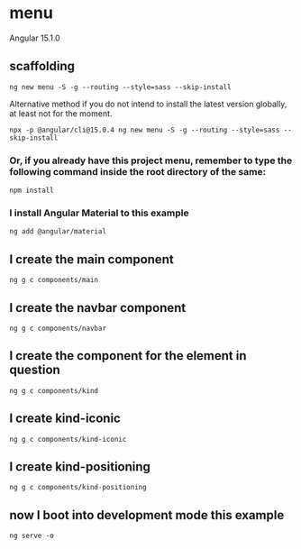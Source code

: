 # menu

Angular 15.1.0

## scaffolding

```shell
ng new menu -S -g --routing --style=sass --skip-install
```

Alternative method if you do not intend to install the latest version globally, at least not for the moment.

```shell
npx -p @angular/cli@15.0.4 ng new menu -S -g --routing --style=sass --skip-install
```

### Or, if you already have this project menu, remember to type the following command inside the root directory of the same:

```shell
npm install
```

### I install Angular Material to this example

```shell
ng add @angular/material
```

## I create the main component

```shell
ng g c components/main
```

## I create the navbar component

```shell
ng g c components/navbar
```

## I create the component for the element in question

```shell
ng g c components/kind
```

## I create kind-iconic

```shell
ng g c components/kind-iconic
```

## I create kind-positioning

```shell
ng g c components/kind-positioning
```

## now I boot into development mode this example

```shell
ng serve -o
```
